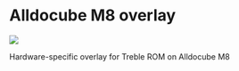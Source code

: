 # Alldocube M8 overlay

<img src="https://github.com/LordArrin/different_trash/blob/main/tnpgaovzdkliemo-1600x900-nopad-740x416.png"/>

Hardware-specific overlay for Treble ROM on Alldocube M8
